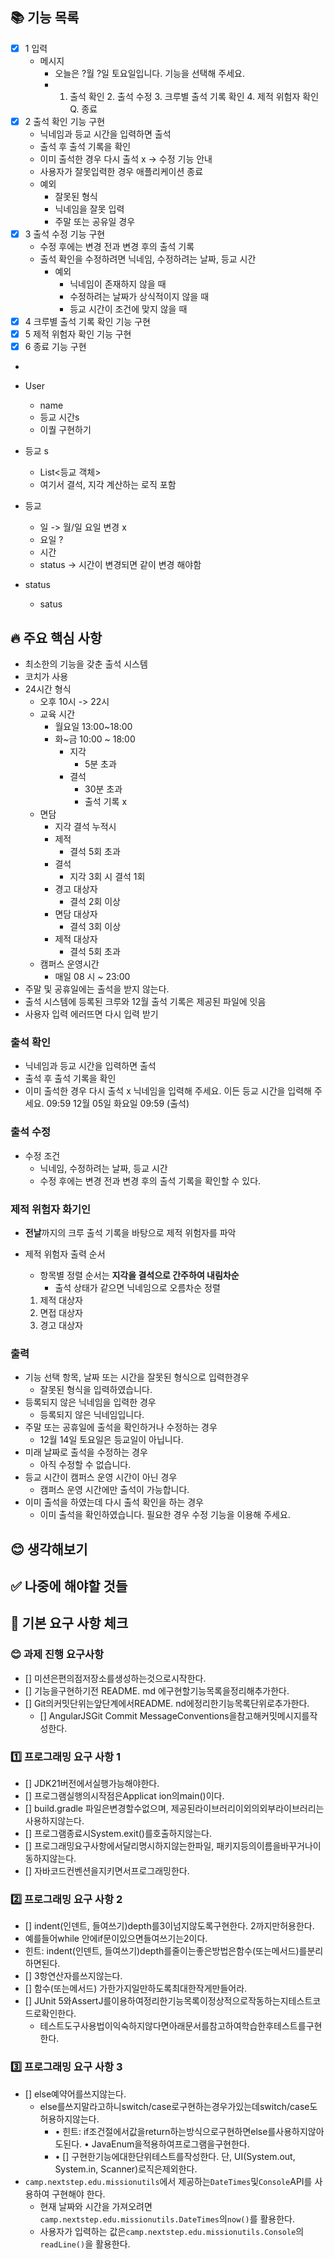 
## 📚 기능 목록

- [x] 1 입력
    - 메시지
        - 오늘은 ?월 ?일 토요일입니다. 기능을 선택해 주세요.
        -
            1. 출석 확인 2. 출석 수정 3. 크루별 출석 기록 확인 4. 제적 위험자 확인 Q. 종료
- [x] 2 출석 확인 기능 구현
    - 닉네임과 등교 시간을 입력하면 출석
    - 출석 후 출석 기록을 확인
    - 이미 출석한 경우 다시 출석 x -> 수정 기능 안내
    - 사용자가 잘못입력한 경우 애플리케이션 종료
    - 예외
        - 잘못된 형식
        - 닉네임을 잘못 입력
        - 주말 또는 공유일 경우
- [x] 3 출석 수정 기능 구현
    - 수정 후에는 변경 전과 변경 후의 출석 기록
    - 출석 확인을 수정하려면 닉네임, 수정하려는 날짜, 등교 시간
        - 예외
            - 닉네임이 존재하지 않을 때
            - 수정하려는 날짜가 상식적이지 않을 때
            - 등교 시간이 조건에 맞지 않을 때
- [x] 4 크루별 출석 기록 확인 기능 구현
- [x] 5 제적 위험자 확인 기능 구현
- [x] 6 종료 기능 구현
-

- User
    - name
    - 등교 시간s
    - 이퀄 구현하기
- 등교 s
    - List<등교 객체>
    - 여기서 결석, 지각 계산하는 로직 포함
- 등교
    - 일 -> 월/일 요일 변경 x
    - 요일 ?
    - 시간
    - status -> 시간이 변경되면 같이 변경 해야함
- status
    - satus

## 🔥 주요 핵심 사항

- 최소한의 기능을 갖춘 출석 시스템
- 코치가 사용
- 24시간 형식
    - 오후 10시 -> 22시
    - 교육 시간
        - 월요일 13:00~18:00
        - 화~금 10:00 ~ 18:00
            - 지각
                - 5분 초과
            - 결석
                - 30분 초과
                - 출석 기록 x
    - 면담
        - 지각 결석 누적시
        - 제적
            - 결석 5회 초과
        - 결석
            - 지각 3회 시 결석 1회
        - 경고 대상자
            - 결석 2회 이상
        - 면담 대상자
            - 결석 3회 이상
        - 제적 대상자
            - 결석 5회 초과
    - 캠퍼스 운영시간
        - 매일 08 시 ~ 23:00
- 주말 및 공휴일에는 출석을 받지 않는다.
- 출석 시스템에 등록된 크루와 12월 출석 기록은 제공된 파일에 잇음
- 사용자 입력 에러뜨면 다시 입력 받기

### 출석 확인

- 닉네임과 등교 시간을 입력하면 출석
- 출석 후 출석 기록을 확인
- 이미 출석한 경우 다시 출석 x
  닉네임을 입력해 주세요.
  이든
  등교 시간을 입력해 주세요.
  09:59
  12월 05일 화요일 09:59 (출석)

### 출석 수정

- 수정 조건
    - 닉네임, 수정하려는 날짜, 등교 시간
    - 수정 후에는 변경 전과 변경 후의 출석 기록을 확인할 수 있다.

### 제적 위험자 화기인

- **전날**까지의 크루 출석 기록을 바탕으로 제적 위험자를 파악
- 제적 위험자 출력 순서
    - 항목별 정렬 순서는 **지각을 결석으로 간주하여 내림차순**
        - 출석 상태가 같으면 닉네임으로 오름차순 정렬

    1. 제적 대상자
    2. 면접 대상자
    3. 경고 대상자

### 출력

- 기능 선택 항목, 날짜 또는 시간을 잘못된 형식으로 입력한경우
    - 잘못된 형식을 입력하였습니다.
- 등록되지 않은 닉네임을 입력한 경우
    - 등록되지 않은 닉네임입니다.
- 주말 또는 공휴일에 출석을 확인하거나 수정하는 경우
    - 12월 14일 토요일은 등교일이 아닙니다.
- 미래 날짜로 출석을 수정하는 경우
    - 아직 수정할 수 없습니다.
- 등교 시간이 캠퍼스 운영 시간이 아닌 경우
    - 캠퍼스 운영 시간에만 출석이 가능합니다.
- 이미 출석을 하였는데 다시 출석 확인을 하는 경우
    - 이미 출석을 확인하였습니다. 필요한 경우 수정 기능을 이용해 주세요.

## 😊 생각해보기

## ✅ 나중에 해야할 것들

## 🚨 기본 요구 사항 체크

### 😊 과제 진행 요구사항

- [] 미션은편의점저장소를생성하는것으로시작한다.
- [] 기능을구현하기전 README. md 에구현할기능목록을정리해추가한다.
- [] Git의커밋단위는앞단계에서README. nd에정리한기능목록단위로추가한다.
    - [] AngularJSGit Commit MessageConventions을참고해커밋메시지를작성한다.

### 1️⃣ 프로그래밍 요구 사항 1

- [] JDK21버전에서실행가능해야한다.
- [] 프로그램실행의시작점은Applicat ion의main()이다.
- [] build.gradle 파일은변경할수없으며, 제공된라이브러리이외의외부라이브러리는사용하지않는다.
- [] 프로그램종료시System.exit()를호출하지않는다.
- [] 프로그래밍요구사항에서달리명시하지않는한파일, 패키지등의이름을바꾸거나이동하지않는다.
- [] 자바코드컨벤션을지키면서프로그래밍한다.

### 2️⃣ 프로그래밍 요구 사항 2

- [] indent(인덴트, 들여쓰기)depth를3이넘지않도록구현한다. 2까지만허용한다.
- 예를들어while 안에if문이있으면들여쓰기는2이다.
- 힌트: indent(인덴트, 들여쓰기)depth를줄이는좋은방법은함수(또는메서드)를분리하면된다.
- [] 3항연산자를쓰지않는다.
- [] 함수(또는메서드) 가한가지일만하도록최대한작게만들어라.
- [] JUnit 5와AssertJ를이용하여정리한기능목록이정상적으로작동하는지테스트코드로확인한다.
    - 테스트도구사용법이익숙하지않다면아래문서를참고하여학습한후테스트를구현한다.

### 3️⃣ 프로그래밍 요구 사항 3

- [] else예약어를쓰지않는다.
    - else를쓰지말라고하니switch/case로구현하는경우가있는데switch/case도허용하지않는다.
        - • 힌트: if조건절에서값을return하는방식으로구현하면else를사용하지않아도된다. • JavaEnum을적용하여프로그램을구현한다.
        - • [] 구현한기능에대한단위테스트를작성한다. 단, UI(System.out, System.in, Scanner)로직은제외한다.
- `camp.nextstep.edu.missionutils`에서 제공하는`DateTimes`및`Console`API를 사용하여 구현해야 한다.
    - 현재 날짜와 시간을 가져오려면`camp.nextstep.edu.missionutils.DateTimes`의`now()`를 활용한다.
    - 사용자가 입력하는 값은`camp.nextstep.edu.missionutils.Console`의`readLine()`을 활용한다.


